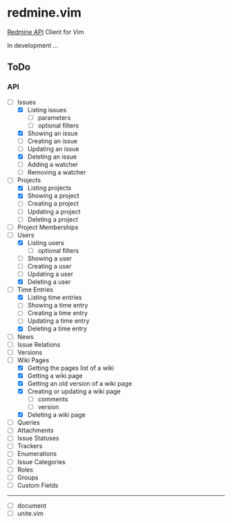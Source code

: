 redmine.vim
===========

[Redmine API](http://www.redmine.org/projects/redmine/wiki/Rest_api) Client for Vim

In development ...

ToDo
----

### API

- [ ] Issues
  - [x] Listing issues
    - [ ] parameters
    - [ ] optional filters
  - [x] Showing an issue
  - [ ] Creating an issue
  - [ ] Updating an issue
  - [x] Deleting an issue
  - [ ] Adding a watcher
  - [ ] Removing a watcher
- [ ] Projects
  - [x] Listing projects
  - [x] Showing a project
  - [ ] Creating a project
  - [ ] Updating a project
  - [ ] Deleting a project
- [ ] Project Memberships
- [ ] Users
  - [x] Listing users
    - [ ] optional filters
  - [ ] Showing a user
  - [ ] Creating a user
  - [ ] Updating a user
  - [x] Deleting a user
- [ ] Time Entries
  - [x] Listing time entries
  - [ ] Showing a time entry
  - [ ] Creating a time entry
  - [ ] Updating a time entry
  - [x] Deleting a time entry
- [ ] News
- [ ] Issue Relations
- [ ] Versions
- [ ] Wiki Pages
  - [x] Getting the pages list of a wiki
  - [x] Getting a wiki page
  - [x] Getting an old version of a wiki page
  - [x] Creating or updating a wiki page
    - [ ] comments
    - [ ] version
  - [x] Deleting a wiki page
- [ ] Queries
- [ ] Attachments
- [ ] Issue Statuses
- [ ] Trackers
- [ ] Enumerations
- [ ] Issue Categories
- [ ] Roles
- [ ] Groups
- [ ] Custom Fields

---

- [ ] document
- [ ] unite.vim
